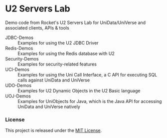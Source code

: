 U2 Servers Lab
==============

Demo code from Rocket's U2 Servers Lab for UniData/UniVerse and associated clients, APIs &amp; tools

<dl>
<dt>JDBC-Demos</dt>
<dd>Examples for using the U2 JDBC Driver</dd>
<dt>Redis-Demos</dt>
<dd>Examples for using the Redis database with U2</dd>
<dt>Security-Demos</dt>
<dd>Examples for security-related features</dd>
<dt>UCI-Demos</dt>
<dd>Examples for using the Uni Call Interface, a C API for executing SQL calls against UniData and UniVerse</dd>
<dt>UDO-Demos</dt>
<dd>Examples for U2 Dynamic Objects in the U2 Basic language</dd>
<dt>UOJ-Demos</dt>
<dd>Examples for UniObjects for Java, which is the Java API for accessing UniData and UniVerse natively</dd>
</dl>

### License

This project is released under the [MIT License](http://www.opensource.org/licenses/MIT).
